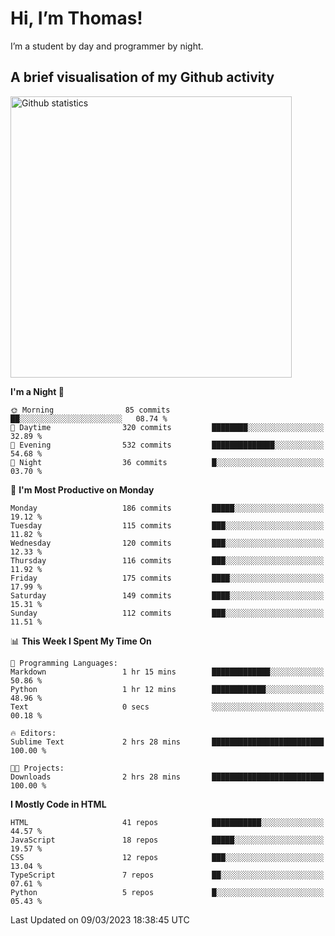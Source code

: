 # Hi, I’m Thomas!
I’m a student by day and programmer by night.

## A brief visualisation of my Github activity

<img title="My Github statistics" alt="Github statistics" width="450px" src="https://github-readme-stats.vercel.app/api?username=thomasrettig&show_icons=true&include_all_commits=true&count_private=true&&hide=issues&theme=tokyonight&border_radius=6px"/>

<!--START_SECTION:waka-->
**I'm a Night 🦉** 

```text
🌞 Morning                85 commits          ██░░░░░░░░░░░░░░░░░░░░░░░   08.74 % 
🌆 Daytime                320 commits         ████████░░░░░░░░░░░░░░░░░   32.89 % 
🌃 Evening                532 commits         ██████████████░░░░░░░░░░░   54.68 % 
🌙 Night                  36 commits          █░░░░░░░░░░░░░░░░░░░░░░░░   03.70 % 
```
📅 **I'm Most Productive on Monday** 

```text
Monday                   186 commits         █████░░░░░░░░░░░░░░░░░░░░   19.12 % 
Tuesday                  115 commits         ███░░░░░░░░░░░░░░░░░░░░░░   11.82 % 
Wednesday                120 commits         ███░░░░░░░░░░░░░░░░░░░░░░   12.33 % 
Thursday                 116 commits         ███░░░░░░░░░░░░░░░░░░░░░░   11.92 % 
Friday                   175 commits         ████░░░░░░░░░░░░░░░░░░░░░   17.99 % 
Saturday                 149 commits         ████░░░░░░░░░░░░░░░░░░░░░   15.31 % 
Sunday                   112 commits         ███░░░░░░░░░░░░░░░░░░░░░░   11.51 % 
```


📊 **This Week I Spent My Time On** 

```text
💬 Programming Languages: 
Markdown                 1 hr 15 mins        █████████████░░░░░░░░░░░░   50.86 % 
Python                   1 hr 12 mins        ████████████░░░░░░░░░░░░░   48.96 % 
Text                     0 secs              ░░░░░░░░░░░░░░░░░░░░░░░░░   00.18 % 

🔥 Editors: 
Sublime Text             2 hrs 28 mins       █████████████████████████   100.00 % 

🐱‍💻 Projects: 
Downloads                2 hrs 28 mins       █████████████████████████   100.00 % 
```

**I Mostly Code in HTML** 

```text
HTML                     41 repos            ███████████░░░░░░░░░░░░░░   44.57 % 
JavaScript               18 repos            █████░░░░░░░░░░░░░░░░░░░░   19.57 % 
CSS                      12 repos            ███░░░░░░░░░░░░░░░░░░░░░░   13.04 % 
TypeScript               7 repos             ██░░░░░░░░░░░░░░░░░░░░░░░   07.61 % 
Python                   5 repos             █░░░░░░░░░░░░░░░░░░░░░░░░   05.43 % 
```




 Last Updated on 09/03/2023 18:38:45 UTC
<!--END_SECTION:waka-->
